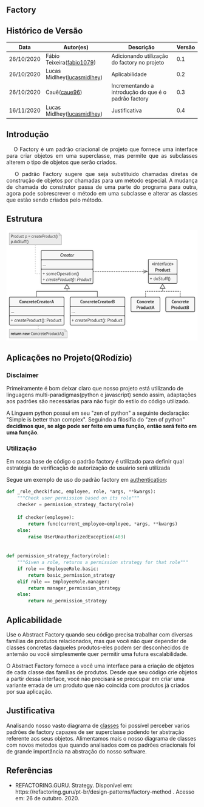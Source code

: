 ## Factory

## Histórico de Versão

<table>
  <thead>
    <tr>
      <th>Data</th>
      <th>Autor(es)</th>
      <th>Descrição</th>
      <th>Versão</th>
    </tr>
  </thead>

  <tbody>
    <tr>
      <td>26/10/2020</td>
      <td>
        Fábio Teixeira(<a target="blank" href="https://github.com/fabio1079">fabio1079</a>)
      </td>
      <td>Adicionando utilização do factory no projeto</td>
      <td>0.1</td>
    </tr>
    <tr>
      <td>26/10/2020</td>
      <td>
        Lucas Midlhey(<a target="blank" href="https://github.com/lucasmidlhey">lucasmidlhey</a>)
      </td>
      <td>Aplicabilidade</td>
      <td>0.2</td>
    </tr>
    <tr>
      <td>26/10/2020</td>
      <td>
        Cauê(<a target="blank" href="https://github.com/caue96">caue96</a>)
      </td>
      <td>Incrementando a introdução do que é o padrão factory</td>
      <td>0.3</td>
    </tr>
    <tr>
      <td>16/11/2020</td>
      <td>
        Lucas Midlhey(<a target="blank" href="https://github.com/lucasmidlhey">lucasmidlhey</a>)
      </td>
      <td>Justificativa</td>
      <td>0.4</td>
    </tr>
    <tr>
  </tbody>
</table>

## Introdução

<p align="justify">&emsp;
O Factory é um padrão criacional de projeto que fornece uma interface para criar objetos em uma superclasse, mas permite que as subclasses alterem o tipo de objetos que serão criados.
</p>
<p align="justify">&emsp;
O padrão Factory sugere que seja substituido chamadas diretas de construção de objetos por chamadas para um método especial. A mudança de chamada do construtor passa de uma parte do programa para outra, agora pode sobrescrever o método em uma subclasse e alterar as classes que estão sendo criados pelo método.
</p>

## Estrutura

![Estrutura Strategy](../../images/design_patterns/factory.png)

## Aplicações no Projeto(QRodízio)

### Disclaimer

Primeiramente é bom deixar claro que nosso projeto está utilizando de linguagens multi-paradigmas(python e javascript) sendo assim, adaptações aos padrões são necessárias para não fugir do estilo do código utilizado.

A Linguem python possui em seu "zen of python" a seguinte declaração: "Simple is better than complex". Seguindo a filosifia do "zen of python" **decidimos que, se algo pode ser feito em uma função, então será feito em uma função**.

### Utilização

Em nossa base de código o padrão factory é utilizado para definir qual estratégia de verificação de autorização de usuário será utilizada

Segue um exemplo de uso do padrão factory em [authentication](https://github.com/UnBArqDsw/2020.1_G10_QRodizio_Backend/blob/develop/qrodizio/ext/authentication.py):

```python
def _role_check(func, employee, role, *args, **kwargs):
    """Check user permission based on its role"""
    checker = permission_strategy_factory(role)

    if checker(employee):
        return func(current_employee=employee, *args, **kwargs)
    else:
        raise UserUnauthorizedException(403)


def permission_strategy_factory(role):
    """Given a role, returns a permission strategy for that role"""
    if role == EmployeeRole.basic:
        return basic_permission_strategy
    elif role == EmployeeRole.manager:
        return manager_permission_strategy
    else:
        return no_permission_strategy
```

## Aplicabilidade

Use o Abstract Factory quando seu código precisa trabalhar com diversas famílias de produtos relacionados, mas que você não quer depender de classes concretas daqueles produtos-eles podem ser desconhecidos de antemão ou você simplesmente quer permitir uma futura escalabilidade.

O Abstract Factory fornece a você uma interface para a criação de objetos de cada classe das famílias de produtos. Desde que seu código crie objetos a partir dessa interface, você não precisará se preocupar em criar uma variante errada de um produto que não coincida com produtos já criados por sua aplicação.

## Justificativa

Analisando nosso vasto diagrama de [classes](https://unbarqdsw.github.io/2020.1_G10_QRodizio/modelagem/diagramas_estaticos/diagrama_classes.html#diagrama) foi possível perceber varios padrões de factory capazes de ser superclasse podendo ter abstração referente aos seus objetos.
Alimentamos mais o nosso diagrama de classes com novos metodos que quando analisados com os padrões criacionais foi de grande importância na abstração do nosso software.

## Referências

<ul>
<li>
REFACTORING.GURU. Strategy. Disponível em: https://refactoring.guru/pt-br/design-patterns/factory-method . Acesso em: 26 de outubro. 2020.
</li>
</ul>
